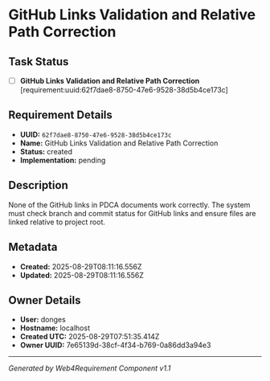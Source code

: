 # GitHub Links Validation and Relative Path Correction

## Task Status
- [ ] **GitHub Links Validation and Relative Path Correction** [requirement:uuid:62f7dae8-8750-47e6-9528-38d5b4ce173c]

## Requirement Details

- **UUID:** `62f7dae8-8750-47e6-9528-38d5b4ce173c`
- **Name:** GitHub Links Validation and Relative Path Correction
- **Status:** created
- **Implementation:** pending

## Description

None of the GitHub links in PDCA documents work correctly. The system must check branch and commit status for GitHub links and ensure files are linked relative to project root.

## Metadata

- **Created:** 2025-08-29T08:11:16.556Z
- **Updated:** 2025-08-29T08:11:16.556Z

## Owner Details

- **User:** donges
- **Hostname:** localhost
- **Created UTC:** 2025-08-29T07:51:35.414Z
- **Owner UUID:** 7e65139d-38cf-4f34-b769-0a86dd3a94e3

---

*Generated by Web4Requirement Component v1.1*